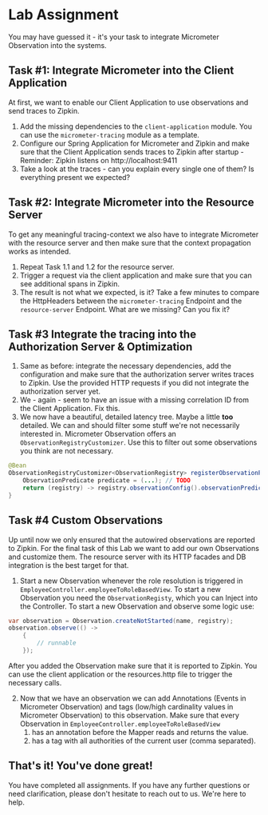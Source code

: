 # Lab Assignment

You may have guessed it - it's your task to integrate Micrometer Observation into the systems.

## Task #1: Integrate Micrometer into the Client Application

At first, we want to enable our Client Application to use observations and send traces to Zipkin.

1. Add the missing dependencies to the `client-application` module. You can use the `micrometer-tracing` module as a template.
2. Configure our Spring Application for Micrometer and Zipkin and make sure that the Client Application sends traces to Zipkin after startup - Reminder: Zipkin listens on http://localhost:9411
3. Take a look at the traces - can you explain every single one of them? Is everything present we expected?

## Task #2: Integrate Micrometer into the Resource Server

To get any meaningful tracing-context we also have to integrate Micrometer with the resource server and then make sure that the context propagation works as intended.

1. Repeat Task 1.1 and 1.2 for the resource server. 
2. Trigger a request via the client application and make sure that you can see additional spans in Zipkin. 
3. The result is not what we expected, is it? Take a few minutes to compare the HttpHeaders between the `micrometer-tracing` Endpoint and the `resource-server` Endpoint. What are we missing? Can you fix it?

## Task #3 Integrate the tracing into the Authorization Server  & Optimization


1. Same as before: integrate the necessary dependencies, add the configuration and make sure that the authorization server writes traces to Zipkin. Use the provided HTTP requests if you did not integrate the authorization server yet.
2. We - again - seem to have an issue with a missing correlation ID from the Client Application. Fix this.
3. We now have a beautiful, detailed latency tree. Maybe a little **too** detailed. We can and should filter some stuff we're not necessarily interested in. Micrometer Observation offers an `ObservationRegistryCustomizer`. Use this to filter out some observations you think are not necessary.

```java
@Bean
ObservationRegistryCustomizer<ObservationRegistry> registerObservationPredicate() {
    ObservationPredicate predicate = (...); // TODO
    return (registry) -> registry.observationConfig().observationPredicate(predicate);
}
```

## Task #4 Custom Observations

Up until now we only ensured that the autowired observations are reported to Zipkin. For the final task of this Lab we want to add our own Observations and customize them. The resource server with its HTTP facades and DB integration is the best target for that.

1. Start a new Observation whenever the role resolution is triggered in `EmployeeController.employeeToRoleBasedView`. To start a new Observation you need the `ObservationRegisty`, which you can Inject into the Controller. To start a new Observation and observe some logic use:
```java
var observation = Observation.createNotStarted(name, registry);
observation.observe(() -> 
    { 
        // runnable 
    });
```
After you added the Observation make sure that it is reported to Zipkin. You can use the client application or the resources.http file to trigger the necessary calls.

2. Now that we have an observation we can add Annotations (Events in Micrometer Observation) and tags (low/high cardinality values in Micrometer Observation) to this observation. Make sure that every Observation in `EmployeeController.employeeToRoleBasedView`
   1. has an annotation before the Mapper reads and returns the value.
   2. has a tag with all authorities of the current user (comma separated).  

## That's it! You've done great!

You have completed all assignments. If you have any further questions or need clarification, please don't hesitate to reach out to us. We're here to help.